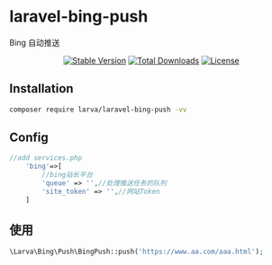# laravel-bing-push
Bing 自动推送

<p align="center">
    <a href="https://packagist.org/packages/larva/laravel-bing-push"><img src="https://poser.pugx.org/larva/laravel-bing-push/v/stable" alt="Stable Version"></a>
    <a href="https://packagist.org/packages/larva/laravel-bing-push"><img src="https://poser.pugx.org/larva/laravel-bing-push/downloads" alt="Total Downloads"></a>
    <a href="https://packagist.org/packages/larva/laravel-bing-push"><img src="https://poser.pugx.org/larva/laravel-bing-push/license" alt="License"></a>
</p>


## Installation

```bash
composer require larva/laravel-bing-push -vv
```

## Config

```php
//add services.php
    'bing'=>[
        //bing站长平台
        'queue' => '',//处理推送任务的队列
        'site_token' => '',//网站Token
    ]
```

## 使用
```php
\Larva\Bing\Push\BingPush::push('https://www.aa.com/aaa.html');
```